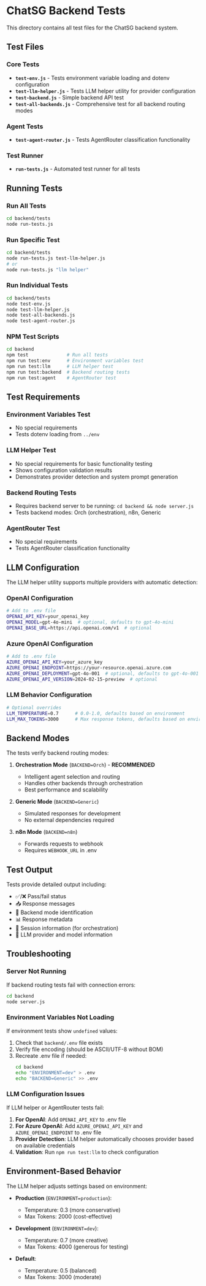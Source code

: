 # ChatSG Backend Tests

This directory contains all test files for the ChatSG backend system.

## Test Files

### Core Tests
- **`test-env.js`** - Tests environment variable loading and dotenv configuration
- **`test-llm-helper.js`** - Tests LLM helper utility for provider configuration
- **`test-backend.js`** - Simple backend API test
- **`test-all-backends.js`** - Comprehensive test for all backend routing modes

### Agent Tests
- **`test-agent-router.js`** - Tests AgentRouter classification functionality

### Test Runner
- **`run-tests.js`** - Automated test runner for all tests

## Running Tests

### Run All Tests
```bash
cd backend/tests
node run-tests.js
```

### Run Specific Test
```bash
cd backend/tests
node run-tests.js test-llm-helper.js
# or
node run-tests.js "llm helper"
```

### Run Individual Tests
```bash
cd backend/tests
node test-env.js
node test-llm-helper.js
node test-all-backends.js
node test-agent-router.js
```

### NPM Test Scripts
```bash
cd backend
npm test              # Run all tests
npm run test:env      # Environment variables test
npm run test:llm      # LLM helper test
npm run test:backend  # Backend routing tests
npm run test:agent    # AgentRouter test
```

## Test Requirements

### Environment Variables Test
- No special requirements
- Tests dotenv loading from `../env`

### LLM Helper Test
- No special requirements for basic functionality testing
- Shows configuration validation results
- Demonstrates provider detection and system prompt generation

### Backend Routing Tests
- Requires backend server to be running: `cd backend && node server.js`
- Tests backend modes: Orch (orchestration), n8n, Generic

### AgentRouter Test
- No special requirements
- Tests AgentRouter classification functionality

## LLM Configuration

The LLM helper utility supports multiple providers with automatic detection:

### OpenAI Configuration
```bash
# Add to .env file
OPENAI_API_KEY=your_openai_key
OPENAI_MODEL=gpt-4o-mini  # optional, defaults to gpt-4o-mini
OPENAI_BASE_URL=https://api.openai.com/v1  # optional
```

### Azure OpenAI Configuration
```bash
# Add to .env file
AZURE_OPENAI_API_KEY=your_azure_key
AZURE_OPENAI_ENDPOINT=https://your-resource.openai.azure.com
AZURE_OPENAI_DEPLOYMENT=gpt-4o-001  # optional, defaults to gpt-4o-001
AZURE_OPENAI_API_VERSION=2024-02-15-preview  # optional
```

### LLM Behavior Configuration
```bash
# Optional overrides
LLM_TEMPERATURE=0.7      # 0.0-1.0, defaults based on environment
LLM_MAX_TOKENS=3000      # Max response tokens, defaults based on environment
```

## Backend Modes

The tests verify backend routing modes:

1. **Orchestration Mode** (`BACKEND=Orch`) - **RECOMMENDED**
   - Intelligent agent selection and routing
   - Handles other backends through orchestration
   - Best performance and scalability

2. **Generic Mode** (`BACKEND=Generic`)
   - Simulated responses for development
   - No external dependencies required

3. **n8n Mode** (`BACKEND=n8n`)
   - Forwards requests to webhook
   - Requires `WEBHOOK_URL` in .env

## Test Output

Tests provide detailed output including:
- ✅/❌ Pass/fail status
- 📥 Response messages
- 🔧 Backend mode identification
- 📊 Response metadata
- 🔗 Session information (for orchestration)
- 🤖 LLM provider and model information

## Troubleshooting

### Server Not Running
If backend routing tests fail with connection errors:
```bash
cd backend
node server.js
```

### Environment Variables Not Loading
If environment tests show `undefined` values:
1. Check that `backend/.env` file exists
2. Verify file encoding (should be ASCII/UTF-8 without BOM)
3. Recreate .env file if needed:
   ```bash
   cd backend
   echo "ENVIRONMENT=dev" > .env
   echo "BACKEND=Generic" >> .env
   ```

### LLM Configuration Issues
If LLM helper or AgentRouter tests fail:
1. **For OpenAI**: Add `OPENAI_API_KEY` to .env file
2. **For Azure OpenAI**: Add `AZURE_OPENAI_API_KEY` and `AZURE_OPENAI_ENDPOINT` to .env file
3. **Provider Detection**: LLM helper automatically chooses provider based on available credentials
4. **Validation**: Run `npm run test:llm` to check configuration

## Environment-Based Behavior

The LLM helper adjusts settings based on environment:

- **Production** (`ENVIRONMENT=production`):
  - Temperature: 0.3 (more conservative)
  - Max Tokens: 2000 (cost-effective)
  
- **Development** (`ENVIRONMENT=dev`):
  - Temperature: 0.7 (more creative)
  - Max Tokens: 4000 (generous for testing)

- **Default**:
  - Temperature: 0.5 (balanced)
  - Max Tokens: 3000 (moderate) 